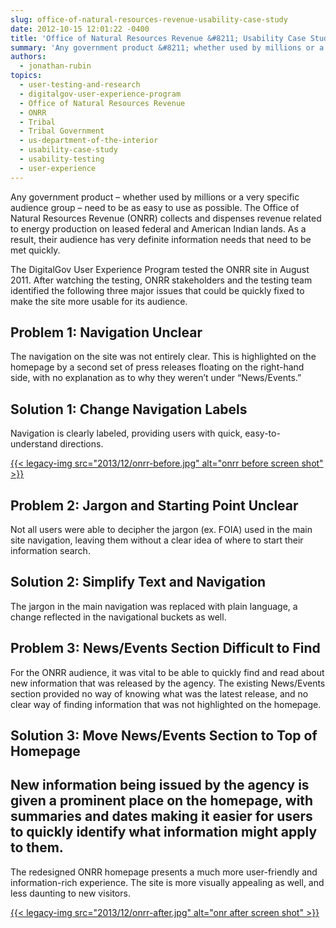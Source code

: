 ```yaml
---
slug: office-of-natural-resources-revenue-usability-case-study
date: 2012-10-15 12:01:22 -0400
title: 'Office of Natural Resources Revenue &#8211; Usability Case Study'
summary: 'Any government product &#8211; whether used by millions or a very specific audience group &#8211; need to be as easy to use as possible. The Office of Natural Resources Revenue (ONRR) collects and dispenses revenue related to energy production on leased federal and American Indian lands. As a result, their audience has very definite information'
authors:
  - jonathan-rubin
topics:
  - user-testing-and-research
  - digitalgov-user-experience-program
  - Office of Natural Resources Revenue
  - ONRR
  - Tribal
  - Tribal Government
  - us-department-of-the-interior
  - usability-case-study
  - usability-testing
  - user-experience
---
```


Any government product &#8211; whether used by millions or a very specific audience group &#8211; need to be as easy to use as possible. The Office of Natural Resources Revenue (ONRR) collects and dispenses revenue related to energy production on leased federal and American Indian lands. As a result, their audience has very definite information needs that need to be met quickly.

The DigitalGov User Experience Program tested the ONRR site in August 2011. After watching the testing, ONRR stakeholders and the testing team identified the following three major issues that could be quickly fixed to make the site more usable for its audience.

## Problem 1: Navigation Unclear

The navigation on the site was not entirely clear. This is highlighted on the homepage by a second set of press releases floating on the right-hand side, with no explanation as to why they weren&#8217;t under “News/Events.”

## Solution 1: Change Navigation Labels

Navigation is clearly labeled, providing users with quick, easy-to-understand directions.

[{{< legacy-img src="2013/12/onrr-before.jpg" alt="onrr before screen shot" >}}](https://s3.amazonaws.com/digitalgov/_legacy-img/2013/12/onrr-before.jpg)

## Problem 2: Jargon and Starting Point Unclear

Not all users were able to decipher the jargon (ex. FOIA) used in the main site navigation, leaving them without a clear idea of where to start their information search.

## Solution 2: Simplify Text and Navigation

The jargon in the main navigation was replaced with plain language, a change reflected in the navigational buckets as well.

## Problem 3: News/Events Section Difficult to Find

For the ONRR audience, it was vital to be able to quickly find and read about new information that was released by the agency. The existing News/Events section provided no way of knowing what was the latest release, and no clear way of finding information that was not highlighted on the homepage.

## Solution 3: Move News/Events Section to Top of Homepage

## New information being issued by the agency is given a prominent place on the homepage, with summaries and dates making it easier for users to quickly identify what information might apply to them.

The redesigned ONRR homepage presents a much more user-friendly and information-rich experience. The site is more visually appealing as well, and less daunting to new visitors.

[{{< legacy-img src="2013/12/onrr-after.jpg" alt="onr after screen shot" >}}](https://s3.amazonaws.com/digitalgov/_legacy-img/2013/12/onrr-after.jpg)